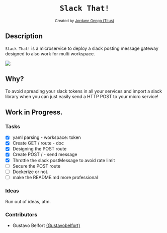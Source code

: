 <h1 align="center"><code>Slack That!</code></h1>

<div align="center">
  <sub>Created by <a href="">Jordane Gengo (Titus)</a></sub>
</div>

## Description

`Slack That!` is a microservice to deploy a slack posting message gateway designed to also work for multi workspace.

<img src="https://github.com/jgengo/slack_that/raw/master/static/slackthat_diagram.png" />

## Why?

To avoid spreading your slack tokens in all your services and import a slack library when you can just easily send a HTTP POST to your micro service!

## Work in Progress.

### Tasks 

- [x] yaml parsing - workspace: token
- [x] Create GET / route - doc
- [x] Designing the POST route
- [x] Create POST / - send message
- [x] Throttle the slack postMessage to avoid rate limit
- [ ] Secure the POST route
- [ ] Dockerize or not.
- [ ] make the README.md more professional

### Ideas

Run out of ideas, atm.

### Contributors

- Gustavo Belfort <a href="https://github.com/Gustavobelfort">(Gustavobelfort)</a>

